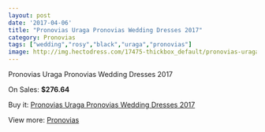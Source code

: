 ```yaml
---
layout: post
date: '2017-04-06'
title: "Pronovias Uraga Pronovias Wedding Dresses 2017"
category: Pronovias
tags: ["wedding","rosy","black","uraga","pronovias"]
image: http://img.hectodress.com/17475-thickbox_default/pronovias-uraga-pronovias-wedding-dresses-2013.jpg
---
```

Pronovias Uraga Pronovias Wedding Dresses 2017

On Sales: **$276.64**
<a href="https://www.hectodress.com/pronovias/8205-pronovias-uraga-pronovias-wedding-dresses-2013.html"><amp-img layout="responsive" width="600" height="600" src="//img.hectodress.com/17475-thickbox_default/pronovias-uraga-pronovias-wedding-dresses-2013.jpg" alt="Pronovias Uraga Pronovias Wedding Dresses 2017 0" /></a>
<a href="https://www.hectodress.com/pronovias/8205-pronovias-uraga-pronovias-wedding-dresses-2013.html"><amp-img layout="responsive" width="600" height="600" src="//img.hectodress.com/17478-thickbox_default/pronovias-uraga-pronovias-wedding-dresses-2013.jpg" alt="Pronovias Uraga Pronovias Wedding Dresses 2017 1" /></a>
<a href="https://www.hectodress.com/pronovias/8205-pronovias-uraga-pronovias-wedding-dresses-2013.html"><amp-img layout="responsive" width="600" height="600" src="//img.hectodress.com/17477-thickbox_default/pronovias-uraga-pronovias-wedding-dresses-2013.jpg" alt="Pronovias Uraga Pronovias Wedding Dresses 2017 2" /></a>
<a href="https://www.hectodress.com/pronovias/8205-pronovias-uraga-pronovias-wedding-dresses-2013.html"><amp-img layout="responsive" width="600" height="600" src="//img.hectodress.com/17476-thickbox_default/pronovias-uraga-pronovias-wedding-dresses-2013.jpg" alt="Pronovias Uraga Pronovias Wedding Dresses 2017 3" /></a>

Buy it: [Pronovias Uraga Pronovias Wedding Dresses 2017](https://www.hectodress.com/pronovias/8205-pronovias-uraga-pronovias-wedding-dresses-2013.html "Pronovias Uraga Pronovias Wedding Dresses 2017")

View more: [Pronovias](https://www.hectodress.com/139-pronovias "Pronovias")